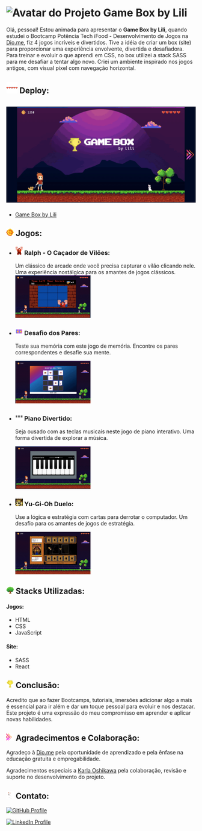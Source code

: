 # <img src="https://game-box-by-lili.vercel.app/static/media/GBL-avatar.aabc4a5aa641f58dae00.webp" alt="Avatar do Projeto" width="30px"> Game Box by Lili 

Olá, pessoal! Estou animada para apresentar o **Game Box by Lili**, quando estudei o Bootcamp Potência Tech iFood - Desenvolvimento de Jogos na [Dio.me](https://web.dio.me/home), fiz 4 jogos incríveis e divertidos. Tive a idéia de criar um box (site) para proporcionar uma experiência envolvente, divertida e desafiadora. Para treinar e evoluir o que aprendi em CSS, no box utilizei a stack SASS para me desafiar a tentar algo novo.
Criei um ambiente inspirado nos jogos antigos, com visual pixel com navegação horizontal.

## <img src="src/Images/GBL-coracao-vida.webp" alt="coração" width="30px"> Deploy:


<!--gif do site-->
## <img src="src/Images/video-aprentacao-vel2.gif" alt="apresentação do site" width="750px">

- [Game Box by Lili](https://game-box-by-lili.vercel.app/)

## <img src="src/Images/GBL-moeda.webp" alt="coração" width="20px"> Jogos:


- ### <img src="src/Images/GBL-ralph.webp" alt="Ralph - O Caçador de Vilões" width="20px"> **Ralph - O Caçador de Vilões:**
  Um clássico de arcade onde você precisa capturar o vilão clicando nele. Uma experiência nostálgica para os amantes de jogos clássicos. 
  <img src="src/Images/ralph-gif.gif" alt="Ralph - O Caçador de Vilões" width="200px">

- ### <img src="src/Images/GBL-2estrelas.webp" alt="Desafio dos Pares" width="20px"> **Desafio dos Pares:**
  Teste sua memória com este jogo de memória. Encontre os pares correspondentes e desafie sua mente.

  <img src="src/Images/desafio-dos-pares-gif.gif" alt="Ralph - O Caçador de Vilões" width="200px">

- ### <img src="src/Images/GBL-teclado.webp" alt="Piano Divertido" width="20px"> **Piano Divertido:**
  Seja ousado com as teclas musicais neste jogo de piano interativo. Uma forma divertida de explorar a música.

  <img src="src/Images/piano-gif.gif" alt="Ralph - O Caçador de Vilões" width="200px">

- ### <img src="src/Images/GBL-yugi.webp" alt="Yu-Gi-Oh Duelo" width="20px"> **Yu-Gi-Oh Duelo:**
  Use a lógica e estratégia com cartas para derrotar o computador. Um desafio para os amantes de jogos de estratégia.

  <img src="src/Images/yugi-gif.gif" alt="Ralph - O Caçador de Vilões" width="200px">


## <img src="src/Images/GBL-arvore-cheia.webp" alt="Ícone da Stack" width="20px" > Stacks Utilizadas:

#### Jogos:
- HTML
- CSS
- JavaScript

#### Site:
- SASS
- React

## <img src="src/Images/GBL-trofeu.webp" alt="trofeu" width="20px"> Conclusão:

Acredito que ao fazer Bootcamps, tutoriais, imersões adicionar algo a mais é essencial para ir além e dar um toque pessoal para evoluir e nos destacar.
Este projeto é uma expressão do meu compromisso em aprender e aplicar novas habilidades.

## <img src="src/Images/GBL-seta.webp" alt="seta para agradecimentos" width="20px"> Agradecimentos e Colaboração:

Agradeço à [Dio.me](https://web.dio.me/home) pela oportunidade de aprendizado e pela ênfase na educação gratuita e empregabilidade.

Agradecimentos especiais a [Karla Oshikawa](https://github.com/karlaoshikawa) pela colaboração, revisão e suporte no desenvolvimento do projeto.

## <img src="src/Images/GBL-coelho.webp" alt="Ícone de coracao para Contato" width="20px"> Contato:
[![GitHub Profile](https://img.shields.io/badge/GitHub-Lili%20Bertolaccini%20-brightgreen)](https://github.com/LiliBertolaccini)

[![LinkedIn Profile](https://img.shields.io/badge/LinkedIn-Profile-blue)](https://www.linkedin.com/in/lilian-barros-bertolaccini/)


